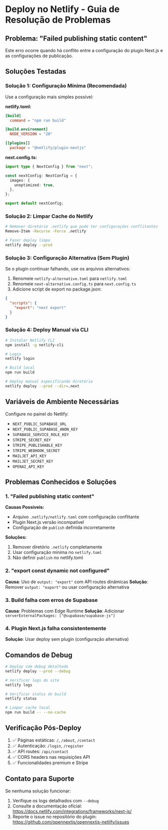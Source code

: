 # Deploy no Netlify - Guia de Resolução de Problemas

## Problema: "Failed publishing static content"

Este erro ocorre quando há conflito entre a configuração do plugin Next.js e as configurações de publicação.

## Soluções Testadas

### Solução 1: Configuração Mínima (Recomendada)

Use a configuração mais simples possível:

**netlify.toml:**

```toml
[build]
  command = "npm run build"

[build.environment]
  NODE_VERSION = "20"

[[plugins]]
  package = "@netlify/plugin-nextjs"
```

**next.config.ts:**

```typescript
import type { NextConfig } from "next";

const nextConfig: NextConfig = {
  images: {
    unoptimized: true,
  },
};

export default nextConfig;
```

### Solução 2: Limpar Cache do Netlify

```bash
# Remover diretório .netlify que pode ter configurações conflitantes
Remove-Item -Recurse -Force .netlify

# Fazer deploy limpo
netlify deploy --prod
```

### Solução 3: Configuração Alternativa (Sem Plugin)

Se o plugin continuar falhando, use os arquivos alternativos:

1. Renomeie `netlify-alternative.toml` para `netlify.toml`
2. Renomeie `next-alternative.config.ts` para `next.config.ts`
3. Adicione script de export no package.json:

```json
{
  "scripts": {
    "export": "next export"
  }
}
```

### Solução 4: Deploy Manual via CLI

```bash
# Instalar Netlify CLI
npm install -g netlify-cli

# Login
netlify login

# Build local
npm run build

# Deploy manual especificando diretório
netlify deploy --prod --dir=.next
```

## Variáveis de Ambiente Necessárias

Configure no painel do Netlify:

- `NEXT_PUBLIC_SUPABASE_URL`
- `NEXT_PUBLIC_SUPABASE_ANON_KEY`
- `SUPABASE_SERVICE_ROLE_KEY`
- `STRIPE_SECRET_KEY`
- `STRIPE_PUBLISHABLE_KEY`
- `STRIPE_WEBHOOK_SECRET`
- `MAILJET_API_KEY`
- `MAILJET_SECRET_KEY`
- `OPENAI_API_KEY`

## Problemas Conhecidos e Soluções

### 1. "Failed publishing static content"

**Causas Possíveis:**

- Arquivo `.netlify/netlify.toml` com configuração conflitante
- Plugin Next.js versão incompatível
- Configuração de `publish` definida incorretamente

**Soluções:**

1. Remover diretório `.netlify` completamente
2. Usar configuração mínima no `netlify.toml`
3. Não definir `publish` no netlify.toml

### 2. "export const dynamic not configured"

**Causa**: Uso de `output: "export"` com API routes dinâmicas
**Solução**: Remover `output: "export"` ou usar configuração alternativa

### 3. Build falha com erros de Supabase

**Causa**: Problemas com Edge Runtime
**Solução**: Adicionar `serverExternalPackages: ["@supabase/supabase-js"]`

### 4. Plugin Next.js falha consistentemente

**Solução**: Usar deploy sem plugin (configuração alternativa)

## Comandos de Debug

```bash
# Deploy com debug detalhado
netlify deploy --prod --debug

# Verificar logs do site
netlify logs

# Verificar status do build
netlify status

# Limpar cache local
npm run build -- --no-cache
```

## Verificação Pós-Deploy

1. ✅ Páginas estáticas: `/`, `/about`, `/contact`
2. ✅ Autenticação: `/login`, `/register`
3. ✅ API routes: `/api/contact`
4. ✅ CORS headers nas requisições API
5. ✅ Funcionalidades premium e Stripe

## Contato para Suporte

Se nenhuma solução funcionar:

1. Verifique os logs detalhados com `--debug`
2. Consulte a documentação oficial: https://docs.netlify.com/integrations/frameworks/next-js/
3. Reporte o issue no repositório do plugin: https://github.com/opennextjs/opennextjs-netlify/issues
